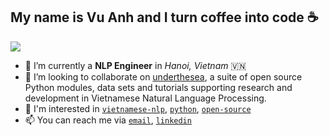 ## My name is Vu Anh and I turn coffee into code :coffee:

![](https://komarev.com/ghpvc/?username=rain1024)

- 🔭 I’m currently a **NLP Engineer** in *Hanoi, Vietnam* 🇻🇳
- 👯 I’m looking to collaborate on [underthesea](https://github.com/undertheseanlp/underthesea), a suite of open source Python modules, data sets and tutorials supporting research and development in Vietnamese Natural Language Processing.
- 💬 I'm interested in [`vietnamese-nlp`](https://github.com/topics/vietnamese-nlp), [`python`](https://github.com/topics/python), [`open-source`](https://github.com/topics/open-source)
- 📫 You can reach me via [`email`](anhv.ict91@gmail.com), [`linkedin`](https://www.linkedin.com/in/vu-anh-41254943/)
